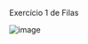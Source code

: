 Exercício 1 de Filas

![image](https://user-images.githubusercontent.com/99506287/234334644-863cff47-a5e0-4ca3-984c-198279109635.png)
